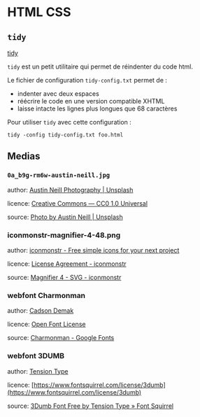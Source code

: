 # HTML CSS

## `tidy`

[tidy](http://tidy.sourceforge.net/docs/tidy_man.html)

`tidy` est un petit utilitaire qui permet de réindenter du code html.

Le fichier de configuration `tidy-config.txt` permet de :

- indenter avec deux espaces
- réécrire le code en une version compatible XHTML
- laisse intacte les lignes plus longues que 68 caractères

Pour utiliser `tidy` avec cette configuration :

    tidy -config tidy-config.txt foo.html

## Medias

### `0a_b9g-rm6w-austin-neill.jpg`

author: [Austin Neill Photography | Unsplash](https://unsplash.com/@arstyy)

licence: [Creative Commons — CC0 1.0 Universal](https://creativecommons.org/publicdomain/zero/1.0/)

source: [Photo by Austin Neill | Unsplash](https://unsplash.com/?photo=0A_b9G-Rm6w)

### iconmonstr-magnifier-4-48.png

author: [iconmonstr - Free simple icons for your next project](https://iconmonstr.com/)

licence: [License Agreement - iconmonstr](https://iconmonstr.com/license/)

source: [Magnifier 4 - SVG - iconmonstr](https://iconmonstr.com/magnifier-4-svg/)

### webfont Charmonman

author: [Cadson Demak](http://font.cadsondemak.com/foundry/)

licence: [Open Font License](http://scripts.sil.org/cms/scripts/page.php?site_id=nrsi&id=OFL_web)

source: [Charmonman - Google Fonts](https://fonts.google.com/specimen/Charmonman?selection.family=Charmonman:400,700)

### webfont 3DUMB

author: [Tension Type](https://www.fontsquirrel.com/fonts/list/foundry/tension-type)

licence: [https://www.fontsquirrel.com/license/3dumb](https://www.fontsquirrel.com/license/3dumb)

source: [3Dumb Font Free by Tension Type » Font Squirrel](https://www.fontsquirrel.com/fonts/3dumb)

